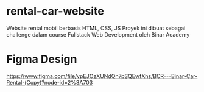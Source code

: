 # rental-car-website
Website rental mobil berbasis HTML, CSS, JS
Proyek ini dibuat sebagai challenge dalam course
Fullstack Web Development oleh Binar Academy

# Figma Design
https://www.figma.com/file/vpEJOzXUNdQn7pSQEwfXhs/BCR---Binar-Car-Rental-(Copy)?node-id=2%3A703
